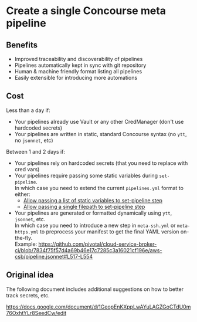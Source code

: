 # Create a single Concourse meta pipeline

## Benefits

- Improved traceability and discoverability of pipelines
- Pipelines automatically kept in sync with git repository
- Human & machine friendly format listing all pipelines
- Easily extensible for introducing more automations

## Cost

Less than a day if:

- Your pipelines already use Vault or any other CredManager (don't use hardcoded secrets)
- Your pipelines are written in static, standard Concourse syntax (no `ytt`, no `jsonnet`, etc)

Between 1 and 2 days if:

- Your pipelines rely on hardcoded secrets (that you need to replace with cred vars)
- Your pipelines require passing some static variables during `set-pipeline`.  
  In which case you need to extend the current `pipelines.yml` format to either:
  - [Allow passing a list of static variables to set-pipeline step](https://concourse-ci.org/set-pipeline-step.html#schema.set-pipeline.vars)
  - [Allow passing a single filepath to set-pipeline step](https://concourse-ci.org/set-pipeline-step.html#schema.set-pipeline.var_files)
- Your pipelines are generated or formatted dynamically using `ytt`, `jsonnet`, etc.  
  In which case you need to introduce a new step in `meta-ssh.yml` or `meta-https.yml` to preprocess your manifest to get the final YAML version on-the-fly.  
  Example: https://github.com/pivotal/cloud-service-broker-ci/blob/7834f75f57d4a69b46e17c7285c3a16021cf196e/aws-csb/pipeline.jsonnet#L517-L554

## Original idea

The following document includes additional suggestions on how to better track secrets, etc.

https://docs.google.com/document/d/1GeopEnKXppLwAYuLAGZGoCTdU0m76OxhtYLr8SeedCw/edit
